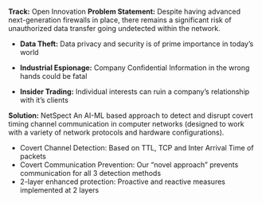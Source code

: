 **Track:** Open Innovation
**Problem Statement:**
Despite having advanced next-generation firewalls in place, there remains a significant risk of unauthorized data transfer going undetected within the network.

- **Data Theft:** Data privacy and security is of prime importance in today’s world

- **Industrial Espionage:** Company Confidential Information in the wrong hands could be fatal
  
- **Insider Trading:** Individual interests can ruin a company’s relationship with it’s clients

**Solution:** NetSpect
An AI-ML based approach to detect and disrupt covert timing channel communication in computer networks (designed to work with a variety of network protocols and hardware configurations).

- Covert Channel Detection: Based on TTL, TCP and Inter Arrival Time of packets
- Covert Communication Prevention: Our “novel approach” prevents communication for all 3 detection methods
- 2-layer enhanced protection: Proactive and reactive measures implemented at 2 layers
